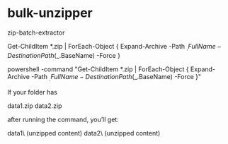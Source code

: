 # bulk-unzipper
zip-batch-extractor

Get-ChildItem *.zip | ForEach-Object { Expand-Archive -Path $_.FullName -DestinationPath ($_.BaseName) -Force }


powershell -command "Get-ChildItem *.zip | ForEach-Object { Expand-Archive -Path $_.FullName -DestinationPath ($_.BaseName) -Force }"



If your folder has

data1.zip
data2.zip


after running the command, you’ll get:

data1\   (unzipped content)
data2\   (unzipped content)
